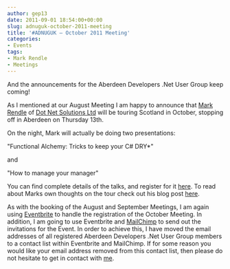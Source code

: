 ```yaml
---
author: gep13
date: 2011-09-01 18:54:00+00:00
slug: adnuguk-october-2011-meeting
title: '#ADNUGUK – October 2011 Meeting'
categories:
- Events
tags:
- Mark Rendle
- Meetings
---
```


And the announcements for the Aberdeen Developers .Net User Group keep coming!




As I mentioned at our August Meeting I am happy to announce that [Mark Rendle](http://twitter.com/markrendle) of [Dot Net Solutions Ltd](http://www.dotnetsolutions.co.uk/) will be touring Scotland in October, stopping off in Aberdeen on Thursday 13th.




On the night, Mark will actually be doing two presentations:




"Functional Alchemy: Tricks to keep your C# DRY*"




and




"How to manage your manager"




You can find complete details of the talks, and register for it [here](http://adnuguk-oct2011.eventbrite.com/). To read about Marks own thoughts on the tour check out his blog post [here](http://blog.markrendle.net/2011/08/30/on-tour/).




As with the booking of the August and September Meetings, I am again using [Eventbrite](http://www.eventbrite.com/) to handle the registration of the October Meeting. In addition, I am going to use Eventbrite and [MailChimp](http://www.mailchimp.com) to send out the invitations for the Event. In order to achieve this, I have moved the email addresses of all registered Aberdeen Developers .Net User Group members to a contact list within Eventbrite and MailChimp. If for some reason you would like your email address removed from this contact list, then please do not hesitate to get in contact with [me](http://www.gep13.co.uk/blog/?page_id=38).

